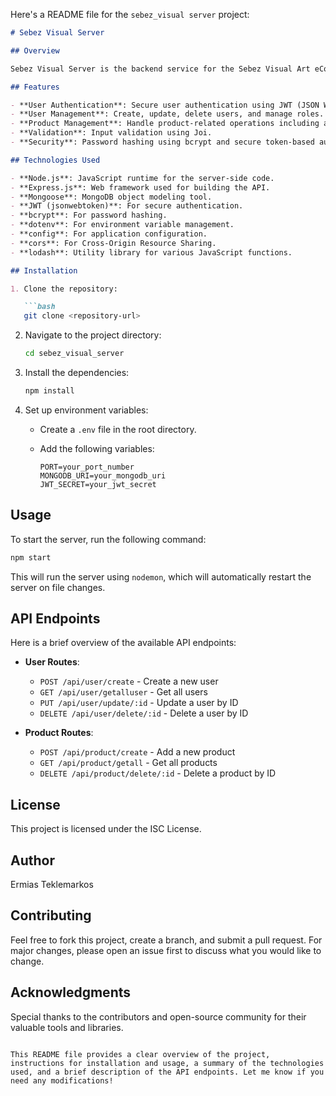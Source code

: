 Here's a README file for the `sebez_visual server` project:

```markdown
# Sebez Visual Server

## Overview

Sebez Visual Server is the backend service for the Sebez Visual Art eCommerce website. This server handles authentication, user management, product management, and other essential backend functionalities required for the eCommerce platform.

## Features

- **User Authentication**: Secure user authentication using JWT (JSON Web Token).
- **User Management**: Create, update, delete users, and manage roles.
- **Product Management**: Handle product-related operations including addition, deletion, and retrieval of visual art products.
- **Validation**: Input validation using Joi.
- **Security**: Password hashing using bcrypt and secure token-based authentication.

## Technologies Used

- **Node.js**: JavaScript runtime for the server-side code.
- **Express.js**: Web framework used for building the API.
- **Mongoose**: MongoDB object modeling tool.
- **JWT (jsonwebtoken)**: For secure authentication.
- **bcrypt**: For password hashing.
- **dotenv**: For environment variable management.
- **config**: For application configuration.
- **cors**: For Cross-Origin Resource Sharing.
- **lodash**: Utility library for various JavaScript functions.

## Installation

1. Clone the repository:

   ```bash
   git clone <repository-url>
   ```

2. Navigate to the project directory:

   ```bash
   cd sebez_visual_server
   ```

3. Install the dependencies:

   ```bash
   npm install
   ```

4. Set up environment variables:

   - Create a `.env` file in the root directory.
   - Add the following variables:

     ```plaintext
     PORT=your_port_number
     MONGODB_URI=your_mongodb_uri
     JWT_SECRET=your_jwt_secret
     ```

## Usage

To start the server, run the following command:

```bash
npm start
```

This will run the server using `nodemon`, which will automatically restart the server on file changes.

## API Endpoints

Here is a brief overview of the available API endpoints:

- **User Routes**:
  - `POST /api/user/create` - Create a new user
  - `GET /api/user/getalluser` - Get all users
  - `PUT /api/user/update/:id` - Update a user by ID
  - `DELETE /api/user/delete/:id` - Delete a user by ID

- **Product Routes**:
  - `POST /api/product/create` - Add a new product
  - `GET /api/product/getall` - Get all products
  - `DELETE /api/product/delete/:id` - Delete a product by ID

## License

This project is licensed under the ISC License.

## Author

Ermias Teklemarkos

## Contributing

Feel free to fork this project, create a branch, and submit a pull request. For major changes, please open an issue first to discuss what you would like to change.

## Acknowledgments

Special thanks to the contributors and open-source community for their valuable tools and libraries.
```

This README file provides a clear overview of the project, instructions for installation and usage, a summary of the technologies used, and a brief description of the API endpoints. Let me know if you need any modifications!

